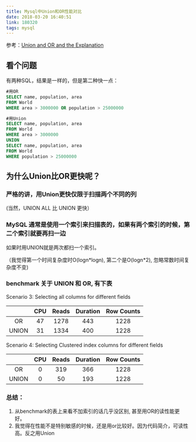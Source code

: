 ```yaml
---
title: Mysql中Union和OR性能对比
date: 2018-03-20 16:40:51
link: 180320
tags: mysql
---
```


参考：[Union and OR and the Explanation](https://leetcode.com/problems/big-countries/discuss/103561/Union-and-OR-and-the-Explanation)

## 看个问题

有两种SQL，结果是一样的，但是第二种快一点：

```SQL
#用OR
SELECT name, population, area
FROM World
WHERE area > 3000000 OR population > 25000000

#用Union
SELECT name, population, area
FROM World
WHERE area > 3000000
UNION
SELECT name, population, area
FROM World
WHERE population > 25000000
```

## 为什么Union比OR更快呢？

### 严格的讲，用Union更快仅限于扫描两个不同的列

(当然，UNION ALL 比 UNION 更快）

### MySQL 通常是使用一个索引来扫描表的，如果有两个索引的时候，第二个索引就要再扫一边

如果时用UNION就是两次都扫一个索引。

（我觉得第一个时间复杂度时O(logn\*logn), 第二个是O(logn\*2), 忽略常数时间复杂度不变)

### benchmark 关于 UNION 和 OR, 有下表

Scenario 3: Selecting all columns for different fields

| | CPU | Reads| Duration | Row Counts |
|:-:|:-:|:-:|:-:|:-:|
| OR | 47 | 1278 | 443 | 1228 |
| UNION | 31 | 1334 | 400 | 1228 |

Scenario 4: Selecting Clustered index columns for different fields

| | CPU | Reads| Duration | Row Counts |
|:-:| :-: | :-: | :-: | :-: |
|OR|  0|  319|     366|  1228|
|UNION | 0  |  50 |  193  |   1228|

### 总结：

1. 从benchmark的表上来看不加索引的话几乎没区别, 甚至用OR的读性能更好。
2. 我觉得在性能不是特别敏感的时候，还是用or比较好。因为代码简介，可读性高。反之用Union
